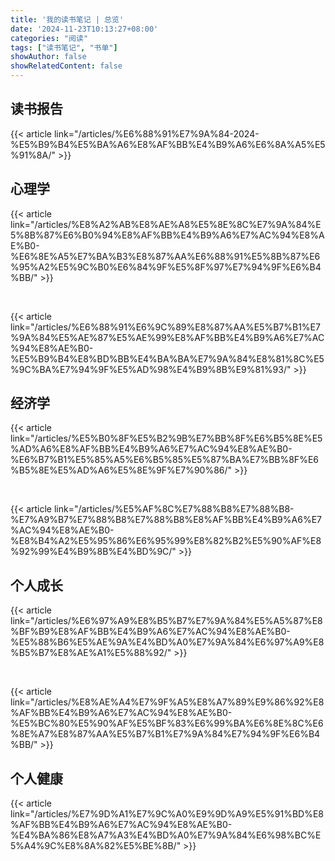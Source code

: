 ```yaml
---
title: '我的读书笔记 | 总览'
date: '2024-11-23T10:13:27+08:00'
categories: "阅读"
tags: ["读书笔记", "书单"]
showAuthor: false
showRelatedContent: false
---
```


## 读书报告

{{< article link="/articles/%E6%88%91%E7%9A%84-2024-%E5%B9%B4%E5%BA%A6%E8%AF%BB%E4%B9%A6%E6%8A%A5%E5%91%8A/" >}}

## 心理学

{{< article link="/articles/%E8%A2%AB%E8%AE%A8%E5%8E%8C%E7%9A%84%E5%8B%87%E6%B0%94%E8%AF%BB%E4%B9%A6%E7%AC%94%E8%AE%B0-%E6%8E%A5%E7%BA%B3%E8%87%AA%E6%88%91%E5%8B%87%E6%95%A2%E5%9C%B0%E6%84%9F%E5%8F%97%E7%94%9F%E6%B4%BB/" >}}

<br>

{{< article link="/articles/%E6%88%91%E6%9C%89%E8%87%AA%E5%B7%B1%E7%9A%84%E5%AE%87%E5%AE%99%E8%AF%BB%E4%B9%A6%E7%AC%94%E8%AE%B0-%E5%B9%B4%E8%BD%BB%E4%BA%BA%E7%9A%84%E8%81%8C%E5%9C%BA%E7%94%9F%E5%AD%98%E4%B9%8B%E9%81%93/" >}}

## 经济学

{{< article link="/articles/%E5%B0%8F%E5%B2%9B%E7%BB%8F%E6%B5%8E%E5%AD%A6%E8%AF%BB%E4%B9%A6%E7%AC%94%E8%AE%B0-%E6%B7%B1%E5%85%A5%E6%B5%85%E5%87%BA%E7%BB%8F%E6%B5%8E%E5%AD%A6%E5%8E%9F%E7%90%86/" >}}

<br>

{{< article link="/articles/%E5%AF%8C%E7%88%B8%E7%88%B8-%E7%A9%B7%E7%88%B8%E7%88%B8%E8%AF%BB%E4%B9%A6%E7%AC%94%E8%AE%B0-%E8%B4%A2%E5%95%86%E6%95%99%E8%82%B2%E5%90%AF%E8%92%99%E4%B9%8B%E4%BD%9C/" >}}

## 个人成长

{{< article link="/articles/%E6%97%A9%E8%B5%B7%E7%9A%84%E5%A5%87%E8%BF%B9%E8%AF%BB%E4%B9%A6%E7%AC%94%E8%AE%B0-%E5%88%B6%E5%AE%9A%E4%BD%A0%E7%9A%84%E6%97%A9%E8%B5%B7%E8%AE%A1%E5%88%92/" >}}

<br>

{{< article link="/articles/%E8%AE%A4%E7%9F%A5%E8%A7%89%E9%86%92%E8%AF%BB%E4%B9%A6%E7%AC%94%E8%AE%B0-%E5%BC%80%E5%90%AF%E5%BF%83%E6%99%BA%E6%8E%8C%E6%8E%A7%E8%87%AA%E5%B7%B1%E7%9A%84%E7%94%9F%E6%B4%BB/" >}}

## 个人健康

{{< article link="/articles/%E7%9D%A1%E7%9C%A0%E9%9D%A9%E5%91%BD%E8%AF%BB%E4%B9%A6%E7%AC%94%E8%AE%B0-%E4%BA%86%E8%A7%A3%E4%BD%A0%E7%9A%84%E6%98%BC%E5%A4%9C%E8%8A%82%E5%BE%8B/" >}}

